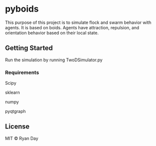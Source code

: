 # pyboids
This purpose of this project is to simulate flock and swarm behavior with agents.
It is based on boids.
Agents have attraction, repulsion, and orientation behavior based on their local state.

## Getting Started

Run the simulation by running TwoDSimulator.py

### Requirements
Scipy

sklearn

numpy

pyqtgraph

## License

MIT © Ryan Day
